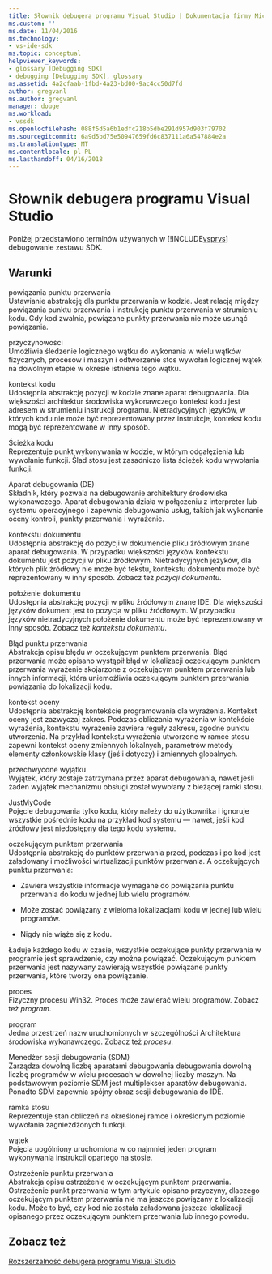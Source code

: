 ```yaml
---
title: Słownik debugera programu Visual Studio | Dokumentacja firmy Microsoft
ms.custom: ''
ms.date: 11/04/2016
ms.technology:
- vs-ide-sdk
ms.topic: conceptual
helpviewer_keywords:
- glossary [Debugging SDK]
- debugging [Debugging SDK], glossary
ms.assetid: 4a2cfaab-1fbd-4a23-bd00-9ac4cc50d7fd
author: gregvanl
ms.author: gregvanl
manager: douge
ms.workload:
- vssdk
ms.openlocfilehash: 088f5d5a6b1edfc218b5dbe291d957d903f79702
ms.sourcegitcommit: 6a9d5bd75e50947659fd6c837111a6a547884e2a
ms.translationtype: MT
ms.contentlocale: pl-PL
ms.lasthandoff: 04/16/2018
---
```

# <a name="visual-studio-debugger-glossary"></a>Słownik debugera programu Visual Studio
Poniżej przedstawiono terminów używanych w [!INCLUDE[vsprvs](../../../code-quality/includes/vsprvs_md.md)] debugowanie zestawu SDK.  
  
## <a name="terms"></a>Warunki  
 powiązania punktu przerwania  
 Ustawianie abstrakcję dla punktu przerwania w kodzie. Jest relacją między powiązania punktu przerwania i instrukcję punktu przerwania w strumieniu kodu. Gdy kod zwalnia, powiązane punkty przerwania nie może usunąć powiązania.  
  
 przyczynowości  
 Umożliwia śledzenie logicznego wątku do wykonania w wielu wątków fizycznych, procesów i maszyn i odtworzenie stos wywołań logicznej wątek na dowolnym etapie w okresie istnienia tego wątku.  
  
 kontekst kodu  
 Udostępnia abstrakcję pozycji w kodzie znane aparat debugowania. Dla większości architektur środowiska wykonawczego kontekst kodu jest adresem w strumieniu instrukcji programu. Nietradycyjnych języków, w których kodu nie może być reprezentowany przez instrukcje, kontekst kodu mogą być reprezentowane w inny sposób.  
  
 Ścieżka kodu  
 Reprezentuje punkt wykonywania w kodzie, w którym odgałęzienia lub wywołanie funkcji. Ślad stosu jest zasadniczo lista ścieżek kodu wywołania funkcji.  
  
 Aparat debugowania (DE)  
 Składnik, który pozwala na debugowanie architektury środowiska wykonawczego. Aparat debugowania działa w połączeniu z interpreter lub systemu operacyjnego i zapewnia debugowania usług, takich jak wykonanie oceny kontroli, punkty przerwania i wyrażenie.  
  
 kontekstu dokumentu  
 Udostępnia abstrakcję do pozycji w dokumencie pliku źródłowym znane aparat debugowania. W przypadku większości języków kontekstu dokumentu jest pozycji w pliku źródłowym. Nietradycyjnych języków, dla których plik źródłowy nie może być tekstu, kontekstu dokumentu może być reprezentowany w inny sposób. Zobacz też *pozycji dokumentu*.  
  
 położenie dokumentu  
 Udostępnia abstrakcję pozycji w pliku źródłowym znane IDE. Dla większości języków dokument jest to pozycja w pliku źródłowym. W przypadku języków nietradycyjnych położenie dokumentu może być reprezentowany w inny sposób. Zobacz też *kontekstu dokumentu*.  
  
 Błąd punktu przerwania  
 Abstrakcja opisu błędu w oczekującym punktem przerwania. Błąd przerwania może opisano wystąpił błąd w lokalizacji oczekującym punktem przerwania wyrażenie skojarzone z oczekującym punktem przerwania lub innych informacji, która uniemożliwia oczekującym punktem przerwania powiązania do lokalizacji kodu.  
  
 kontekst oceny  
 Udostępnia abstrakcję kontekście programowania dla wyrażenia. Kontekst oceny jest zazwyczaj zakres. Podczas obliczania wyrażenia w kontekście wyrażenia, kontekstu wyrażenie zawiera reguły zakresu, zgodne punktu utworzenia. Na przykład kontekstu wyrażenia utworzone w ramce stosu zapewni kontekst oceny zmiennych lokalnych, parametrów metody elementy członkowskie klasy (jeśli dotyczy) i zmiennych globalnych.  
  
 przechwycone wyjątku  
 Wyjątek, który zostaje zatrzymana przez aparat debugowania, nawet jeśli żaden wyjątek mechanizmu obsługi został wywołany z bieżącej ramki stosu.  
  
 JustMyCode  
 Pojęcie debugowania tylko kodu, który należy do użytkownika i ignoruje wszystkie pośrednie kodu na przykład kod systemu — nawet, jeśli kod źródłowy jest niedostępny dla tego kodu systemu.  
  
 oczekującym punktem przerwania  
 Udostępnia abstrakcję do punktów przerwania przed, podczas i po kod jest załadowany i możliwości wirtualizacji punktów przerwania. A oczekujących punktu przerwania:  
  
-   Zawiera wszystkie informacje wymagane do powiązania punktu przerwania do kodu w jednej lub wielu programów.  
  
-   Może zostać powiązany z wieloma lokalizacjami kodu w jednej lub wielu programów.  
  
-   Nigdy nie wiąże się z kodu.  
  
 Ładuje każdego kodu w czasie, wszystkie oczekujące punkty przerwania w programie jest sprawdzenie, czy można powiązać. Oczekującym punktem przerwania jest nazywany zawierają wszystkie powiązane punkty przerwania, które tworzy ona powiązanie.  
  
 proces  
 Fizyczny procesu Win32. Proces może zawierać wielu programów. Zobacz też *program*.  
  
 program  
 Jedna przestrzeń nazw uruchomionych w szczególności Architektura środowiska wykonawczego. Zobacz też *procesu*.  
  
 Menedżer sesji debugowania (SDM)  
 Zarządza dowolną liczbę aparatami debugowania debugowania dowolną liczbę programów w wielu procesach w dowolnej liczby maszyn. Na podstawowym poziomie SDM jest multiplekser aparatów debugowania. Ponadto SDM zapewnia spójny obraz sesji debugowania do IDE.  
  
 ramka stosu  
 Reprezentuje stan obliczeń na określonej ramce i określonym poziomie wywołania zagnieżdżonych funkcji.  
  
 wątek  
 Pojęcia uogólniony uruchomiona w co najmniej jeden program wykonywania instrukcji opartego na stosie.  
  
 Ostrzeżenie punktu przerwania  
 Abstrakcja opisu ostrzeżenie w oczekującym punktem przerwania. Ostrzeżenie punkt przerwania w tym artykule opisano przyczyny, dlaczego oczekującym punktem przerwania nie ma jeszcze powiązany z lokalizacji kodu. Może to być, czy kod nie została załadowana jeszcze lokalizacji opisanego przez oczekującym punktem przerwania lub innego powodu.  
  
## <a name="see-also"></a>Zobacz też  
 [Rozszerzalność debugera programu Visual Studio](../../../extensibility/debugger/visual-studio-debugger-extensibility.md)